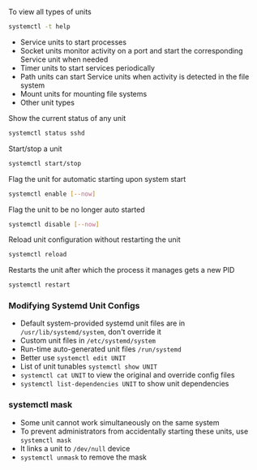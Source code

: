 
To view all types of units
```sh
systemctl -t help
```

- Service units to start processes
- Socket units monitor activity on a port and start the corresponding Service unit when needed
- Timer units to start services periodically
- Path units can start Service units when activity is detected in the file system
- Mount units for mounting file systems
- Other unit types

Show the current status of any unit
```sh
systemctl status sshd
```

Start/stop a unit
```sh
systemctl start/stop
```

Flag the unit for automatic starting upon system start
```sh
systemctl enable [--now]
```

Flag the unit to be no longer auto started
```sh
systemctl disable [--now]
```

Reload unit configuration without restarting the unit
```sh
systemctl reload
```

Restarts the unit after which the process it manages gets a new PID
```sh
systemctl restart
```

### Modifying Systemd Unit Configs

- Default system-provided systemd unit files are in `/usr/lib/systemd/system`, don't override it
- Custom unit files in `/etc/systemd/system`
- Run-time auto-generated unit files `/run/systemd`
- Better use `systemctl edit UNIT`
- List of unit tunables `systemctl show UNIT`
- `systemctl cat UNIT` to view the original and override config files
- `systemctl list-dependencies UNIT` to show unit dependencies

### systemctl mask

- Some unit cannot work simultaneously on the same system
- To prevent administrators from accidentally starting these units, use `systemctl mask`
- It links a unit to `/dev/null` device
- `systemctl unmask` to remove the mask





